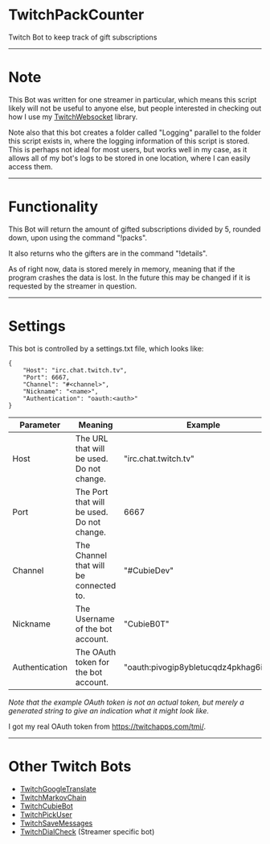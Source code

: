 # TwitchPackCounter
Twitch Bot to keep track of gift subscriptions

---
# Note
This Bot was written for one streamer in particular, which means this script likely will not be useful to anyone else, but people interested in checking out how I use my [TwitchWebsocket](https://github.com/CubieDev/TwitchWebsocket) library.

Note also that this bot creates a folder called "Logging" parallel to the folder this script exists in, where the logging information of this script is stored. This is perhaps not ideal for most users, but works well in my case, as it allows all of my bot's logs to be stored in one location, where I can easily access them.

---
# Functionality
This Bot will return the amount of gifted subscriptions divided by 5, rounded down, upon using the command "!packs".

It also returns who the gifters are in the command "!details".

As of right now, data is stored merely in memory, meaning that if the program crashes the data is lost. In the future this may be changed if it is requested by the streamer in question.

---

# Settings
This bot is controlled by a settings.txt file, which looks like:
```
{
    "Host": "irc.chat.twitch.tv",
    "Port": 6667,
    "Channel": "#<channel>",
    "Nickname": "<name>",
    "Authentication": "oauth:<auth>"
}
```

| **Parameter**        | **Meaning** | **Example** |
| -------------------- | ----------- | ----------- |
| Host                 | The URL that will be used. Do not change.                         | "irc.chat.twitch.tv" |
| Port                 | The Port that will be used. Do not change.                        | 6667 |
| Channel              | The Channel that will be connected to.                            | "#CubieDev" |
| Nickname             | The Username of the bot account.                                  | "CubieB0T" |
| Authentication       | The OAuth token for the bot account.                              | "oauth:pivogip8ybletucqdz4pkhag6itbax" |

*Note that the example OAuth token is not an actual token, but merely a generated string to give an indication what it might look like.*

I got my real OAuth token from https://twitchapps.com/tmi/.

---

# Other Twitch Bots

* [TwitchGoogleTranslate](https://github.com/CubieDev/TwitchGoogleTranslate)
* [TwitchMarkovChain](https://github.com/CubieDev/TwitchMarkovChain)
* [TwitchCubieBot](https://github.com/CubieDev/TwitchCubieBot)
* [TwitchPickUser](https://github.com/CubieDev/TwitchPickUser)
* [TwitchSaveMessages](https://github.com/CubieDev/TwitchSaveMessages)
* [TwitchDialCheck](https://github.com/CubieDev/TwitchDialCheck) (Streamer specific bot)
